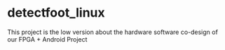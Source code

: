 # detectfoot_linux
This project is the low version about the hardware software co-design of our FPGA + Android Project
